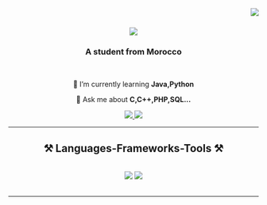 <img align="right" src="https://visitor-badge.laobi.icu/badge?page_id=pipolido.pipolido" />

<h1 align="center">
    <img src="https://readme-typing-svg.herokuapp.com/?font=Righteous&size=35&center=true&vCenter=true&width=500&height=70&duration=4000&lines=Hi+There!+👋;+I'm+Achtout+Mohamed!;" />
</h1>

<h3 align="center">A student from Morocco</h3>

<br/>

<div align="center">
 
 
 
 🌱 I’m currently learning **Java,Python**

💬 Ask me about **C,C++,PHP,SQL...**



 </div>
 
<div align="center"> 
  <a href="mailto:achtoutmohamed08@gmail.com">
    <img src="https://img.shields.io/badge/Gmail-333333?style=for-the-badge&logo=gmail&logoColor=red" />
  </a>
  <a href="https://www.linkedin.com/in/mohamed-achtout-6442292a9/" target="_blank">
    <img src="https://img.shields.io/badge/LinkedIn-0077B5?style=for-the-badge&logo=linkedin&logoColor=white" target="_blank" />
  </a>
  
</div>

 <hr/>
 
<h2 align="center">⚒️ Languages-Frameworks-Tools ⚒️</h2>
<br/>
<div align="center">
    <img src="https://skillicons.dev/icons?i=html,css,vscode,github,git" />
    <img src="https://skillicons.dev/icons?i=javascript,c,mysql,cpp" /><br>
</div>

<br/>
<hr/>

